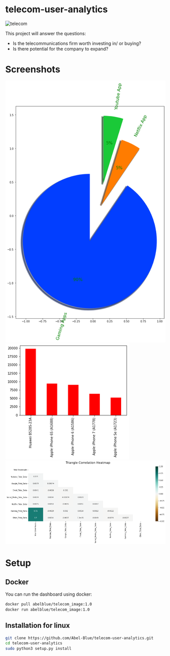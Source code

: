 # telecom-user-analytics

![telecom](https://call4free.co.uk/wp-content/uploads/2020/04/Backgrond-of-About-Us.jpg)

This project will answer the questions:

* Is the telecommunications firm worth investing in/ or buying?
* Is there potential for the company to expand?

# Screenshots

![topapps](data/top10apps.png)
![topphones](data/5%20best%20phones%20used%20in%20communication.png)
![corellation](data/corellation.png)

# Setup
## Docker

You can run the dashboard using docker:

```bash
docker pull abelblue/telecom_image:1.0
docker run abelblue/telecom_image:1.0
```

## Installation for linux

```bash
git clone https://github.com/Abel-Blue/telecom-user-analytics.git
cd telecom-user-analytics
sudo python3 setup.py install
```
